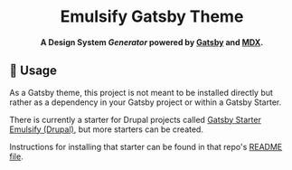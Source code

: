 <h1 align="center">
  Emulsify Gatsby Theme
</h1>

<h4 align="center"> A Design System <em>Generator</em> powered by <a href="https://gatsbyjs.org">Gatsby</a> and <a href="https://github.com/mdx-js/specification">MDX</a>.
</h4>

## 🚀 Usage

As a Gatsby theme, this project is not meant to be installed directly but rather as a dependency in your Gatsby project or within a Gatsby Starter.

There is currently a starter for Drupal projects called [Gatsby Starter Emulsify (Drupal)](https://github.com/fourkitchens/gatsby-starter-emulsify-drupal), but more starters can be created.

Instructions for installing that starter can be found in that repo's [README file](https://github.com/fourkitchens/gatsby-starter-emulsify-drupal#--emulsify-gatsby---drupal-starter).
